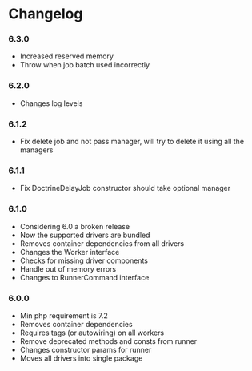 # Changelog

### 6.3.0

- Increased reserved memory
- Throw when job batch used incorrectly

### 6.2.0

- Changes log levels

### 6.1.2

- Fix delete job and not pass manager, will try to delete it using all the managers

### 6.1.1

- Fix DoctrineDelayJob constructor should take optional manager

### 6.1.0

- Considering 6.0 a broken release
- Now the supported drivers are bundled
- Removes container dependencies from all drivers
- Changes the Worker interface
- Checks for missing driver components
- Handle out of memory errors
- Changes to RunnerCommand interface

### 6.0.0

- Min php requirement is 7.2
- Removes container dependencies
- Requires tags (or autowiring) on all workers
- Remove deprecated methods and consts from runner
- Changes constructor params for runner 
- Moves all drivers into single package
